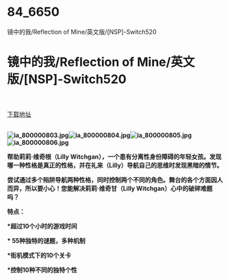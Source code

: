 # 84_6650
镜中的我/Reflection of Mine/英文版/[NSP]-Switch520
# 镜中的我/Reflection of Mine/英文版/[NSP]-Switch520
 <br/></br>
[下载地址](https://www.switch520.cc/article/6650 "下载地址")
<br/></br>

<p><span><strong><img src="https://www.switch520.cc/muke_img/upload_art_20201017-3_0e974041c4e856cfa8835471e2f1b317.jpg" alt="ia_800000803.jpg" title="ia_800000803.jpg"><img src="https://www.switch520.cc/muke_img/upload_art_20201017-3_f415097dbe34bfdfabac04a87e563da8.jpg" alt="ia_800000804.jpg" title="ia_800000804.jpg"><img src="https://www.switch520.cc/muke_img/upload_art_20201017-3_528be9306c7a1fde646488a492a4b6db.jpg" alt="ia_800000805.jpg" title="ia_800000805.jpg"><img src="https://www.switch520.cc/muke_img/upload_art_20201017-3_cbce0ec23ff174790cc733e9ac712f02.jpg" alt="ia_800000806.jpg" title="ia_800000806.jpg"> <br></strong></span></p>
<p><span><strong>帮助莉莉·维奇根（Lilly Witchgan），一个患有分离性身份障碍的年轻女孩。发现哪一种性格是真正的性格，并在礼来（Lilly）导航自己的思维时发现黑暗的情节。</strong></span></p>
<p><span><strong>尝试通过多个陷阱导航两种性格，同时控制两个不同的角色。舞台的各个方面因人而异，所以要小心！您能解决莉莉·维奇甘（Lilly Witchgan）心中的破碎难题吗？</strong></span></p>
<p><span><strong>特点：</strong></span></p>
<p><span><strong>*超过10个小时的游戏时间</strong></span></p>
<p><span><strong>* 55种独特的谜题，多种机制</strong></span></p>
<p><span><strong>*街机模式下的10个关卡</strong></span></p>
<p><span><strong>*控制10种不同的独特个性</strong></span></p>
<p></p>

